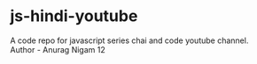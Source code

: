 # js-hindi-youtube
A code repo for javascript series chai and code youtube channel.
<br>
Author - Anurag Nigam 12
